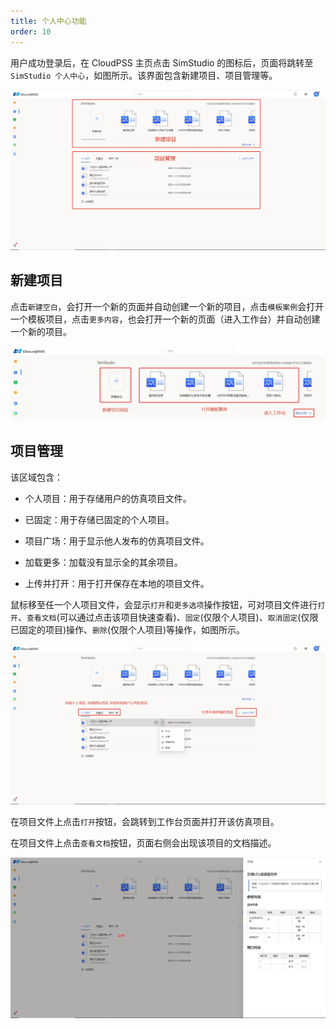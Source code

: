 ```yaml
---
title: 个人中心功能
order: 10
---
```



用户成功登录后，在 CloudPSS 主页点击 SimStudio 的图标后，页面将跳转至 `SimStudio 个人中心`，如图所示。该界面包含新建项目、项目管理等。

![个人中心界面](./个人中心界面.png "个人中心界面")


## 新建项目

点击`新建空白`，会打开一个新的页面并自动创建一个新的项目，点击`模板案例`会打开一个模板项目，点击`更多内容`，也会打开一个新的页面（进入工作台）并自动创建一个新的项目。

![新建项目](./新建项目.png "新建项目")

## 项目管理

该区域包含：

+ 个人项目：用于存储用户的仿真项目文件。

+ 已固定：用于存储已固定的个人项目。

+ 项目广场：用于显示他人发布的仿真项目文件。

+ 加载更多：加载没有显示全的其余项目。

+ 上传并打开：用于打开保存在本地的项目文件。  


鼠标移至任一个人项目文件，会显示`打开`和`更多选项`操作按钮，可对项目文件进行`打开`、`查看文档`(可以通过点击该项目快速查看)、`固定`(仅限个人项目)、`取消固定`(仅限已固定的项目)操作、`删除`(仅限个人项目)等操作，如图所示。

![项目管理](./项目管理.png "项目管理")

在项目文件上点击`打开`按钮，会跳转到工作台页面并打开该仿真项目。

在项目文件上点击`查看文档`按钮，页面右侧会出现该项目的文档描述。

![查看文档](./查看文档.png "查看文档")

